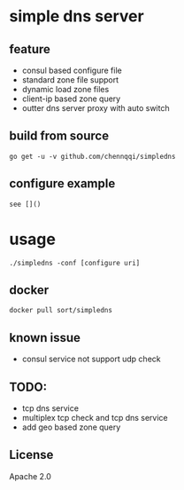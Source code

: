# simple dns server

## feature

* consul based configure file
* standard zone file support
* dynamic load zone files
* client-ip based zone query
* outter dns server proxy with auto switch

## build from source

	go get -u -v github.com/chennqqi/simpledns
 
## configure example

	see []()
	
# usage

	./simpledns -conf [configure uri]

## docker

	docker pull sort/simpledns

## known issue

* consul service not support udp check

## TODO:

* tcp dns service
* multiplex tcp check and tcp dns service
* add geo based zone query

## License

Apache 2.0
